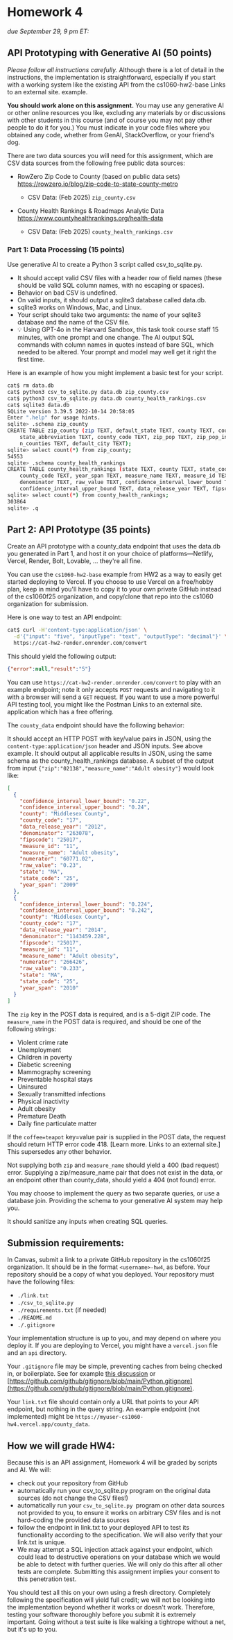 # Homework 4 
*due September 29, 9 pm ET:*

## API Prototyping with Generative AI (50 points)

*Please follow all instructions carefully.* Although there is a lot of detail in the instructions, the implementation is straightforward, especially if you start with a working system like the existing API from the cs1060-hw2-base Links to an external site. example.

**You should work alone on this assignment.** You may use any generative AI or other online resources you like, excluding any materials by or discussions with other students in this course (and of course you may not pay other people to do it for you.) You must indicate in your code files where you obtained any code, whether from GenAI, StackOverflow, or your friend's dog.

There are two data sources you will need for this assignment, which are CSV data sources from the following free public data sources:

- RowZero Zip Code to County (based on public data sets) https://rowzero.io/blog/zip-code-to-state-county-metro
    - CSV Data: (Feb 2025) `zip_county.csv`

- County Health Rankings & Roadmaps Analytic Data https://www.countyhealthrankings.org/health-data
    - CSV Data: (Feb 2025) `county_health_rankings.csv`

### Part 1: Data Processing (15 points)

Use generative AI to create a Python 3 script called csv_to_sqlite.py.

- It should accept valid CSV files with a header row of field names (these should be valid SQL column names, with no escaping or spaces).
- Behavior on bad CSV is undefined.
- On valid inputs, it should output a sqlite3 database called data.db.
- sqlite3 works on Windows, Mac, and Linux.
- Your script should take two arguments: the name of your sqlite3 database and the name of the CSV file.
- 💡 Using GPT-4o in the Harvard Sandbox, this task took course staff 15 minutes, with one prompt and one change. The AI output SQL commands with column names in quotes instead of bare SQL, which needed to be altered. Your prompt and model may well get it right the first time.

Here is an example of how you might implement a basic test for your script.

```bash
cat$ rm data.db
cat$ python3 csv_to_sqlite.py data.db zip_county.csv
cat$ python3 csv_to_sqlite.py data.db county_health_rankings.csv
cat$ sqlite3 data.db 
SQLite version 3.39.5 2022-10-14 20:58:05
Enter ".help" for usage hints.
sqlite> .schema zip_county
CREATE TABLE zip_county (zip TEXT, default_state TEXT, county TEXT, county_state TEXT, 
    state_abbreviation TEXT, county_code TEXT, zip_pop TEXT, zip_pop_in_county TEXT, 
    n_counties TEXT, default_city TEXT);
sqlite> select count(*) from zip_county;
54553
sqlite> .schema county_health_rankings 
CREATE TABLE county_health_rankings (state TEXT, county TEXT, state_code TEXT, 
    county_code TEXT, year_span TEXT, measure_name TEXT, measure_id TEXT, numerator TEXT, 
    denominator TEXT, raw_value TEXT, confidence_interval_lower_bound TEXT, 
    confidence_interval_upper_bound TEXT, data_release_year TEXT, fipscode TEXT);
sqlite> select count(*) from county_health_rankings;
303864
sqlite> .q
```
## Part 2: API Prototype (35 points)

Create an API prototype with a county_data endpoint that uses the data.db you generated in Part 1, and host it on your choice of platforms—Netlify, Vercel, Render, Bolt, Lovable, ... they're all fine.

You can use the `cs1060-hw2-base` example from HW2 as a way to easily get started deploying to Vercel. If you choose to use Vercel on a free/hobby plan, keep in mind you'll have to copy it to your own private GitHub instead of the cs1060f25 organization, and copy/clone that repo into the cs1060 organization for submission.

Here is one way to test an API endpoint:

```bash
cat$ curl -H'content-type:application/json' \
  -d'{"input": "five", "inputType": "text", "outputType": "decimal"}' \
  https://cat-hw2-render.onrender.com/convert
```

This should yield the following output:

```json
{"error":null,"result":"5"}
```

You can use `https://cat-hw2-render.onrender.com/convert` to play with an example endpoint; note it only accepts `POST` requests and navigating to it with a browser will send a `GET` request. If you want to use a more powerful API testing tool, you might like the Postman Links to an external site. application which has a free offering.

The `county_data` endpoint should have the following behavior:

It should accept an HTTP POST with key/value pairs in JSON, using the `content-type:application/json` header and JSON inputs. See above example.
It should output all applicable results in JSON, using the same schema as the county_health_rankings database. A subset of the output from input `{"zip":"02138","measure_name":"Adult obesity"}` would look like:

```json
[
  {
    "confidence_interval_lower_bound": "0.22",
    "confidence_interval_upper_bound": "0.24",
    "county": "Middlesex County",
    "county_code": "17",
    "data_release_year": "2012",
    "denominator": "263078",
    "fipscode": "25017",
    "measure_id": "11",
    "measure_name": "Adult obesity",
    "numerator": "60771.02",
    "raw_value": "0.23",
    "state": "MA",
    "state_code": "25",
    "year_span": "2009"
  },
  {
    "confidence_interval_lower_bound": "0.224",
    "confidence_interval_upper_bound": "0.242",
    "county": "Middlesex County",
    "county_code": "17",
    "data_release_year": "2014",
    "denominator": "1143459.228",
    "fipscode": "25017",
    "measure_id": "11",
    "measure_name": "Adult obesity",
    "numerator": "266426",
    "raw_value": "0.233",
    "state": "MA",
    "state_code": "25",
    "year_span": "2010"
  }
]
```

The `zip` key in the POST data is required, and is a 5-digit ZIP code.
The `measure_name` in the POST data is required, and should be one of the following strings:

- Violent crime rate
- Unemployment
- Children in poverty
- Diabetic screening
- Mammography screening
- Preventable hospital stays
- Uninsured
- Sexually transmitted infections
- Physical inactivity
- Adult obesity
- Premature Death
- Daily fine particulate matter

If the `coffee=teapot` key=value pair is supplied in the POST data, the request should return HTTP error code 418. [Learn more. Links to an external site.] This supersedes any other behavior.

Not supplying both `zip` and `measure_name` should yield a 400 (bad request) error.
Supplying a zip/measure_name pair that does not exist in the data, or an endpoint other than county_data, should yield a 404 (not found) error.

You may choose to implement the query as two separate queries, or use a database join. Providing the schema to your generative AI system may help you.

It should sanitize any inputs when creating SQL queries.

## Submission requirements:

In Canvas, submit a link to a private GitHub repository in the cs1060f25 organization. It should be in the format `<username>-hw4`, as before.
Your repository should be a copy of what you deployed.
Your repository must have the following files:

- `./link.txt`
- `./csv_to_sqlite.py`
- `./requirements.txt` (if needed)
- `./README.md`
- `./.gitignore`

Your implementation structure is up to you, and may depend on where you deploy it. If you are deploying to Vercel, you might have a `vercel.json` file and an `api` directory.

Your `.gitignore` file may be simple, preventing caches from being checked in, or boilerplate. See for example [this discussion](https://stackoverflow.com/questions/3719243/best-practices-for-adding-gitignore-file-for-python-projects) or
[https://github.com/github/gitignore/blob/main/Python.gitignore](https://github.com/github/gitignore/blob/main/Python.gitignore).

Your `link.txt` file should contain only a URL that points to your API endpoint, but nothing in the query string. An example endpoint (not implemented) might be
`https://myuser-cs1060-hw4.vercel.app/county_data`.

## How we will grade HW4:

Because this is an API assignment, Homework 4 will be graded by scripts and AI. We will:

- check out your repository from GitHub
- automatically run your csv_to_sqlite.py program on the original data sources (do not change the CSV files!)
- automatically run your `csv_to_sqlite.py `program on other data sources not provided to you, to ensure it works on arbitrary CSV files and is not hard-coding the provided data sources
- follow the endpoint in link.txt to your deployed API to test its functionality according to the specification. We will also verify that your link.txt is unique.
- We may attempt a SQL injection attack against your endpoint, which could lead to destructive operations on your database which we would be able to detect with further queries. We will only do this after all other tests are complete. Submitting this assignment implies your consent to this penetration test.

You should test all this on your own using a fresh directory. Completely following the specification will yield full credit; we will not be looking into the implementation beyond whether it works or doesn't work. Therefore, testing your software thoroughly before you submit it is extremely important. Going without a test suite is like walking a tightrope without a net, but it's up to you.